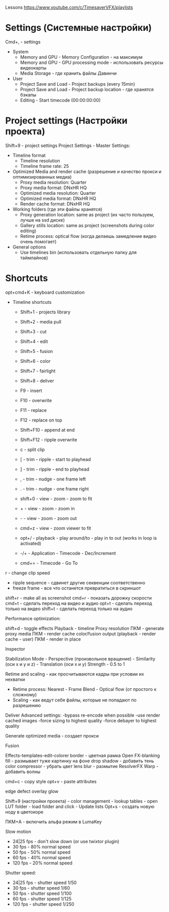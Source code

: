 Lessons https://www.youtube.com/c/TimesaverVFX/playlists

# Settings (Системные настройки)
Cmd+, - settings
- System
	- Memory and GPU - Memory Configuration - на максимум
	- Memory and GPU - GPU processing mode - использовать ресурсы видеокарты
	- Media Storage - где хранить файлы Давинчи
- User
	- Project Save and Load - Project backups (every 15min)
	- Project Save and Load - Project backup location - где хранятся бэкапы
	- Editing - Start timecode (00:00:00:00)

# Project settings (Настройки проекта)
Shift+9 - project settings
Project Settings - Master Settings:
- Timeline format
	- Timeline resolution
	- Timeline frame rate: 25
- Optimized Media and render cache (разрешение и качество прокси и оптимизированных медиа)
	- Proxy media resolution: Quarter
	- Proxy media format: DNxHR HQ
	- Optimized media resolution: Quarter
	- Optimized media format: DNxHR HQ
	- Render cache format: DNxHR HQ
- Working folders (где эти файлы хранятся)
	- Proxy generation location: same as project (их часто пользуем, лучше на ssd диске)
	- Gallery stills location: same as project (screenshots during color editing)
	- Retime process: optical flow (когда делаешь замедление видео очень помогает)
- General options
	- Use timelines bin (использовать отдельную папку для таймлайнов)

# Shortcuts
opt+cmd+K - keyboard customization
- Timeline shortcuts
	- Shift+1 - projects library
	- Shift+2 - media pull
	- Shift+3 - cut
	- Shift+4 - edit
	- Shift+5 - fusion
	- Shift+6 - color
	- Shift+7 - fairlight
	- Shift+8 - deliver
	- F9 - insert
	- F10 - overwrite
	- F11 - replace
	- F12 - replace on top
	- Shift+F10 - append at end
	- Shift+F12 - ripple overwrite

	- c - split clip
	- \[ - trim - ripple - start to playhead
	- ] - trim - ripple - end to playhead
	- , - trim - nudge - one frame left
	- . - trim - nudge - one frame right
	- shift+0 - view - zoom - zoom to fit
	- \+ - view - zoom - zoom in
	- \- - view - zoom - zoom out
	- cmd+z - view - zoom viewer to fit
	- opt+/ - playback - play around/to - play in to out (works in loop is activated)
	- -/+ - Application - Timecode - Dec/Increment 
	- cmd+= - Timecode - Go To

r - change clip speed
- ripple sequence - сдвинет другие секвенции соответственно
- freeze frame - все что останется превратиться в скриншот

shift+r - make all as screenshot
cmd+r - показать дорожку скорости
cmd+t - сделать переход на видео и аудио
opt+t - сделать переход только на видео 
shift+t - сделать переход только на аудио

Performance optimization:

shift+d - toggle effects
Playback - timeline Proxy resolution 
ПКМ - generate proxy media
ПКМ - render cache color/fusion output (playback - render cache - user)
ПКМ - render in place

Inspector

Stabilization 
Mode - Perspective (произвольное вращение) - Similarity (оси х и у и z) - Translation (оси х и у)
Strength - 0.5 to 1

Retime and scaling - как просчитываются кадры при условии их нехватки
- Retime process: Nearest - Frame Blend - Optical flow (от простого к сложному)
- Scaling - как ведут себя файлы, которые не попадают по разрешению

Deliver
Advanced settings:
-bypass re-encode when possible
-use render cached images
-force sizing to highest quality
-force debayer to highest quality

Generate optimized media - создает прокси

Fusion

Effects-templates-edit-colorer border - цветная рамка
Open FX-blanking fill - размывает туже картинку на фоне
drop shadow - добавить тень
color compressor - убрать цвет
lens blur - размытие
ResolverFX Warp - добавить волны

cmd+c - copy style
opt+v - paste attributes

edge defect overlay
glow

Shift+9 (настройки проекта) - color management - lookup tables - open LUT folder - load folder and click - Update lists
Opt+s - создать новую ноду в цветокоре

ПКМ+A - включить альфа режим в LumaKey

Slow motion
- 24|25 fps - don't slow down (or use twixtor plugin)
- 30 fps - 80% normal speed
- 50 fps - 50% normal speed
- 60 fps - 40% normal speed
- 120 fps - 20% normal speed

Shutter speed:
- 24|25 fps - shutter speed 1/50
- 30 fps - shutter speed 1/60
- 50 fps - shutter speed 1/100
- 60 fps - shutter speed 1/125
- 120 fps - shutter speed 1/250
